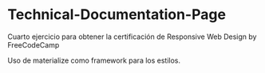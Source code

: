 # Technical-Documentation-Page

Cuarto ejercicio para obtener la certificación de Responsive Web Design by FreeCodeCamp

Uso de materialize como framework para los estilos. 
